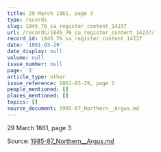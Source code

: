 ```yaml
---
title: 29 March 1861, page 3
type: records
slug: 1845_76_sa_register_content_14237
url: /records/1845_76_sa_register_content_14237/
record_id: 1845_76_sa_register_content_14237
date: '1861-03-29'
date_display: null
volume: null
issue_number: null
page: '2'
article_type: other
issue_reference: 1861-03-29, page 2
people_mentioned: []
places_mentioned: []
topics: []
source_document: 1985-87_Northern__Argus.md
---
```


29 March 1861, page 3

Source: [1985-87_Northern__Argus.md](/downloads/markdown/1985-87_Northern__Argus.md)
